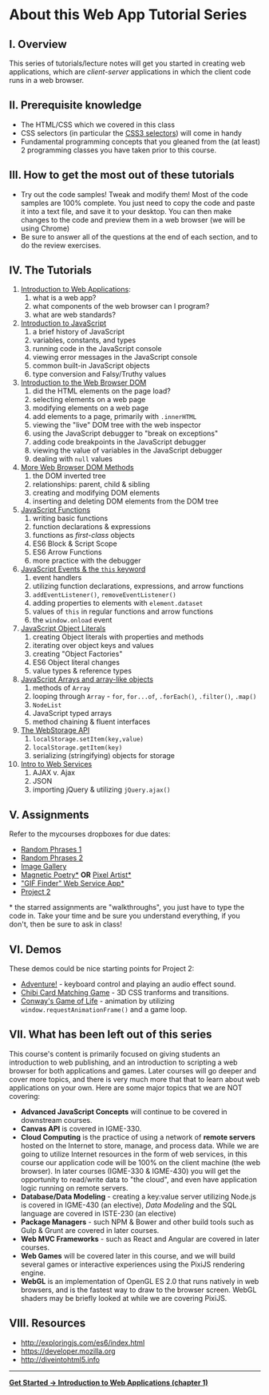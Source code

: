 # About this Web App Tutorial Series
## I. Overview
This series of tutorials/lecture notes will get you started in creating web applications, which are *client-server* applications in which the client code runs in a web browser. 

## II. Prerequisite knowledge
- The HTML/CSS which we covered in this class
- CSS selectors (in particular the [CSS3 selectors](https://www.w3.org/TR/css3-selectors/#selectors)) will come in handy
- Fundamental programming concepts that you gleaned from the (at least) 2 programming classes you have taken prior to this course.

## III. How to get the most out of these tutorials
- Try out the code samples! Tweak and modify them! Most of the code samples are 100% complete. You just need to copy the code and paste it into a text file, and save it to your desktop. You can then make changes to the code and preview them in a web browser (we will be using Chrome)
- Be sure to answer all of the questions at the end of each section, and to do the review exercises.

## IV. The Tutorials
1. [Introduction to Web Applications](https://github.com/tonethar/IGME-230-GDD-2017-Fall/blob/master/notes/web-apps-1.md):
    1. what is a web app?
    1. what components of the web browser can I program?
    1. what are web standards?
1. [Introduction to JavaScript](./web-apps-2.md)
    1. a brief history of JavaScript
    1. variables, constants, and types
    1. running code in the JavaScript console
    1. viewing error messages in the JavaScript console
    1. common built-in JavaScript objects
    1. type conversion and Falsy/Truthy values
1. [Introduction to the Web Browser DOM](./web-apps-3.md)
    1. did the HTML elements on the page load?
    1. selecting elements on a web page
    1. modifying elements on a web page
    1. add elements to a page, primarily with `.innerHTML`
    1. viewing the "live" DOM tree with the web inspector
    1. using the JavaScript debugger to "break on exceptions"
    1. adding code breakpoints in the JavaScript debugger
    1. viewing the value of variables in the JavaScript debugger
    1. dealing with `null` values
1. [More Web Browser DOM Methods](./web-apps-4.md)
    1. the DOM inverted tree
    1. relationships: parent, child & sibling
    1. creating and modifying DOM elements
    1. inserting and deleting DOM elements from the DOM tree
1. [JavaScript Functions](./web-apps-5.md)
    1. writing basic functions
    1. function declarations & expressions
    1. functions as *first-class* objects
    1. ES6 Block & Script Scope
    1. ES6 Arrow Functions
    1. more practice with the debugger
1. [JavaScript Events & the `this` keyword](./web-apps-6.md)
    1. event handlers
    1. utilizing function declarations, expressions, and arrow functions
    1. `addEventListener()`, `removeEventListener()`
    1. adding properties to elements with `element.dataset`
    1. values of `this` in regular functions and arrow functions
    1. the `window.onload` event
1. [JavaScript Object Literals](./web-apps-7.md)
    1. creating Object literals with properties and methods
    1. iterating over object keys and values
    1. creating "Object Factories"
    1. ES6 Object literal changes
    1. value types & reference types
1. [JavaScript Arrays and array-like objects](./web-apps-8.md)
    1. methods of `Array`
    1. looping through `Array` - `for`, `for...of`, `.forEach()`, `.filter()`, `.map()`
    1. `NodeList`
    1. JavaScript typed arrays
    1. method chaining & fluent interfaces
1. [The WebStorage API](./web-apps-9.md)
    1. `localStorage.setItem(key,value)`
    1. `localStorage.getItem(key)`
    1. serializing (stringifying) objects for storage 
1. [Intro to Web Services](./web-apps-10.md)
    1. AJAX v. Ajax
    1. JSON
    1. importing jQuery & utilizing `jQuery.ajax()`

## V. Assignments
Refer to the mycourses dropboxes for due dates:
- [Random Phrases 1](./HW-random-phrases-1.md)
- [Random Phrases 2](./HW-random-phrases-2.md)
- [Image Gallery](./HW-image-gallery.md)
- [Magnetic Poetry\*](./HW-magnetic-poetry.md) **OR** [Pixel Artist\*](./HW-pixel-artist.md)
- ["GIF Finder" Web Service App\*](./HW-gif-finder.md)
- [Project 2](../projects/project2.md)

\* the starred assignments are "walkthroughs", you just have to type the code in. Take your time and be sure you understand everything, if you don't, then be sure to ask in class!

## VI. Demos
These demos could be nice starting points for Project 2:
- [Adventure!](HW-adventure.md) - keyboard control and playing an audio effect sound.
- [Chibi Card Matching Game](HW-chibi-matching.md) - 3D CSS tranforms and transitions.
- [Conway's Game of Life](./HW-life.md) - animation by utilizing `window.requestAnimationFrame()` and a game loop.

## VII. What has been left out of this series
This course's content is primarily focused on giving students an introduction to web publishing, and an introduction to scripting a web browser for both applications and games. Later courses will go deeper and cover more topics, and there is very much more that that to learn about web applications on your own. Here are some major topics that we are NOT covering:

- **Advanced JavaScript Concepts** will continue to be covered in downstream courses.
- **Canvas API** is covered in IGME-330.
- **Cloud Computing** is the practice of using a network of **remote servers** hosted on the Internet to store, manage, and process data. 
While we are going to utilize Internet resources in the form of web services, in this course our application code will be 100% on the client machine (the web browser). 
In later courses (IGME-330 & IGME-430) you will get the opportunity to read/write data to "the cloud", and even have application logic running on remote servers.
- **Database/Data Modeling** - creating a key:value server utilizing Node.js is covered in IGME-430 (an elective), *Data Modeling* and the SQL language are covered in ISTE-230 (an elective)
- **Package Managers** - such NPM & Bower and other build tools such as Gulp & Grunt are covered in later courses.
- **Web MVC Frameworks** - such as React and Angular are covered in later courses.
- **Web Games** will be covered later in this course, and we will build several games or interactive experiences using the PixiJS rendering engine.
- **WebGL** is an implementation of OpenGL ES 2.0 that runs natively in web browsers, and is the fastest way to draw to the browser screen. WebGL shaders may be briefly looked at while we are covering PixiJS.

## VIII. Resources
- http://exploringjs.com/es6/index.html
- https://developer.mozilla.org
- http://diveintohtml5.info

<hr>

**[Get Started -> Introduction to Web Applications (chapter 1)](web-apps-1.md)**

